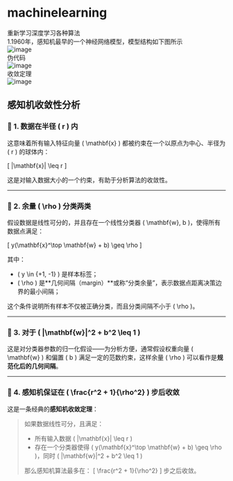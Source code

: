 # machinelearning
重新学习深度学习各种算法<br>
1.1960年，感知机最早的一个神经网络模型，模型结构如下图所示<br>
![image](https://github.com/user-attachments/assets/aa143add-ef0a-42b9-addf-194717cf060d)<br>
伪代码<br>
![image](https://github.com/user-attachments/assets/b0c3625e-a904-4d0e-b3ba-99079a329234)<br>
收敛定理<br>
![image](https://github.com/user-attachments/assets/039cb0ad-81e7-47a0-b683-073d82d383a7)<br>
## 感知机收敛性分析

### 🔸 1. 数据在半径 \( r \) 内

这意味着所有输入特征向量 \( \mathbf{x} \) 都被约束在一个以原点为中心、半径为 \( r \) 的球体内：

\[
\|\mathbf{x}\| \leq r
\]

这是对输入数据大小的一个约束，有助于分析算法的收敛性。

---

### 🔸 2. 余量 \( \rho \) 分类两类

假设数据是线性可分的，并且存在一个线性分类器 \( \mathbf{w}, b \)，使得所有数据点满足：

\[
y(\mathbf{x}^\top \mathbf{w} + b) \geq \rho
\]

其中：

- \( y \in \{+1, -1\} \) 是样本标签；
- \( \rho \) 是**几何间隔（margin）**或称“分类余量”，表示数据点距离决策边界的最小间隔；

这个条件说明所有样本不仅被正确分类，而且分类间隔不小于 \( \rho \)。

---

### 🔸 3. 对于 \( \|\mathbf{w}\|^2 + b^2 \leq 1 \)

这是对分类器参数的归一化假设——为分析方便，通常假设权重向量 \( \mathbf{w} \) 和偏置 \( b \) 满足一定的范数约束，这样余量 \( \rho \) 可以看作是**规范化后的几何间隔**。

---

### 🔸 4. 感知机保证在 \( \frac{r^2 + 1}{\rho^2} \) 步后收敛

这是一条经典的**感知机收敛定理**：

> 如果数据线性可分，且满足：
> - 所有输入数据 \( \|\mathbf{x}\| \leq r \)
> - 存在一个分类器使得 \( y(\mathbf{x}^\top \mathbf{w} + b) \geq \rho \)，同时 \( \|\mathbf{w}\|^2 + b^2 \leq 1 \)
>
> 那么感知机算法最多在：
> \[
> \frac{r^2 + 1}{\rho^2}
> \]
> 步之后收敛。

